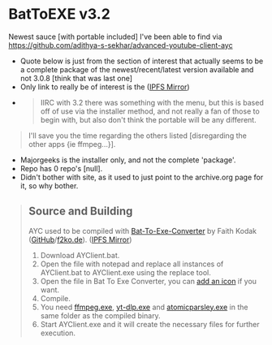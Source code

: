 # BatToEXE v3.2
Newest sauce [with portable included] I've been able to find via https://github.com/adithya-s-sekhar/advanced-youtube-client-ayc

* Quote below is just from the section of interest that actually seems to be a complete package of the newest/recent/latest version available and not 3.0.8 [think that was last one]
* Only link to really be of interest is the ([IPFS Mirror](http://ipfs.io/ipfs/QmPBp7wBSC9GukPUcp7LXFCGXBvc2e45PUfWUbCJzuLG65))
* > IIRC with 3.2 there was something with the menu, but this is based off of use via the installer method, and not really a fan of those to begin with, but also don't think the portable will be any different.    
> I'll save you the time regarding the others listed [disregarding the other apps {ie ffmpeg...}].
* Majorgeeks is the installer only, and not the complete 'package'.
* Repo has 0 repo's [null].
* Didn't bother with site, as it used to just point to the archive.org page for it, so why bother.


>
> ## Source and Building
>
> AYC used to be compiled with [Bat-To-Exe-Converter](https://www.majorgeeks.com/files/details/bat_to_exe_converter.html) by Faith Kodak ([GitHub](https://github.com/99fk)/[f2ko.de](https://f2ko.de/programme/bat-to-exe-converter/)). ([IPFS Mirror](http://ipfs.io/ipfs/QmPBp7wBSC9GukPUcp7LXFCGXBvc2e45PUfWUbCJzuLG65))
> 
> 1. Download AYClient.bat.
> 2. Open the file with notepad and replace all instances of AYClient.bat to AYClient.exe using the replace tool.
> 3. Open the file in Bat To Exe Converter, you can [add an icon](https://github.com/adithya-s-sekhar/advanced-youtube-client-ayc/blob/main/ayc.ico?raw=true) if you want.
> 4. Compile.
> 5. You need [ffmpeg.exe](https://github.com/AnimMouse/ffmpeg-stable-autobuild/releases), [yt-dlp.exe](https://github.com/yt-dlp/yt-dlp/releases) and [atomicparsley.exe](https://github.com/wez/atomicparsley/releases) in the same folder as the compiled binary.
> 6. Start AYClient.exe and it will create the necessary files for further execution.
